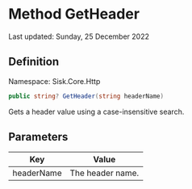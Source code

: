 # Method GetHeader
Last updated: Sunday, 25 December 2022

## Definition
Namespace: Sisk.Core.Http

```csharp
public string? GetHeader(string headerName)
```

Gets a header value using a case-insensitive search.

## Parameters

| Key | Value |
| --- | --- |
| headerName | The header name. | 

